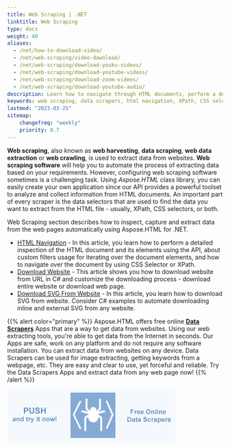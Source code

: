 ```yaml
---
title: Web Scraping | .NET
linktitle: Web Scraping
type: docs
weight: 40
aliases:
  - /net/how-to-download-video/
  - /net/web-scraping/video-download/
  - /net/web-scraping/download-youku-videos/
  - /net/web-scraping/download-youtube-videos/
  - /net/web-scraping/download-zoom-videos/
  - /net/web-scraping/download-youtube-audio/
description: Learn how to navigate through HTML documents, perform a detailed inspection of its elements and extract data from the web using C# library.
keywords: web scraping, data scrapers, html navigation, XPath, CSS selector, extract data, download website
lastmod: "2023-03-25"
sitemap:
    changefreq: "weekly"
    priority: 0.7
---
```


<link href="./../style.css" rel="stylesheet" type="text/css" />

**Web scraping**, also known as **web harvesting**, **data scraping**, **web data extraction** or **web crawling**, is used to extract data from websites. **Web scraping software** will help you to automate the process of extracting data based on your requirements. However, configuring web scraping software sometimes is a challenging task. Using *Aspose.HTML* class library, you can easily create your own application since our API provides a powerful toolset to analyze and collect information from HTML documents. An important part of every scraper is the data selectors that are used to find the data you want to extract from the HTML file - usually, XPath, CSS selectors, or both.

Web Scraping section describes how to inspect, capture and extract data from the web pages automatically using Aspose.HTML for .NET. 

- [HTML Navigation](/html/net/web-scraping/html-navigation/) - In this article, you learn how to perform a detailed inspection of the HTML document and its elements using the API, about custom filters usage for iterating over the document elements, and how to navigate over the document by using CSS Selector or XPath.
- [Download Website](/html/net/download-website/) - This article shows you how to download website from URL in C# and customize the downloading process - download entire website or download web page.
- [Download SVG From Website](/html/net/download-svg-from-website/) - In this article, you learn how to download SVG from website. Consider C# examples to automate downloading inline and external SVG from any website.

{{% alert color="primary" %}}
Aspose.HTML offers free online [**Data Scrapers**](https://products.aspose.app/html/data-scrapers) Apps that are a way to get data from websites. Using our web extracting tools, you're able to get data from the Internet in seconds. Our Apps are safe, work on any platform and do not require any software installation. You can extract data from websites on any device. Data Scrapers can be used for image extracting, getting keywords from a webpage, etc. They are easy and clear to use, yet forceful and reliable. Try the Data Scrapers Apps and extract data from any web page now!
{{% /alert %}}

<a href="https://products.aspose.app/html/data-scrapers" target="_blank">![Text "Banner Data Scrapers"](data-scrapers.png#center)</a>